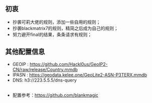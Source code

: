 ## 初衷
* 抄袭可莉大佬的规则，添加一些自用的规则；
* 抄袭blackmatrix7的规则，精简之后成为自己的规则；
* 努力避开final的结果，条条请求有规则；
  


## 其他配置信息
* GEOIP : https://github.com/Hackl0us/GeoIP2-CN/raw/release/Country.mmdb
* IPASN : https://geodata.kelee.one/GeoLite2-ASN-P3TERX.mmdb
* DNS: h3://223.5.5.5/dns-query

##
* 配置参考：https://github.com/blankmagic
